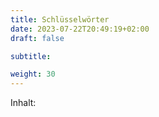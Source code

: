 ```yaml
---
title: Schlüsselwörter
date: 2023-07-22T20:49:19+02:00
draft: false

subtitle: 

weight: 30
---
```


Inhalt: